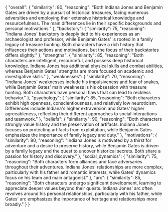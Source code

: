 {
    "overall": {
        "similarity": 80,
        "reasoning": "Both Indiana Jones and Benjamin Gates are driven by a pursuit of historical treasures, facing numerous adversities and employing their extensive historical knowledge and resourcefulness. The main differences lie in their specific backgrounds and personal motivations."
    },
    "backstory": {
        "similarity": 75,
        "reasoning": "Indiana Jones' backstory is deeply tied to his experiences as an archaeologist and professor, while Benjamin Gates' is rooted in a family legacy of treasure hunting. Both characters have a rich history that influences their actions and motivations, but the focus of their backstories differs slightly."
    },
    "strengths": {
        "similarity": 85,
        "reasoning": "Both characters are intelligent, resourceful, and possess deep historical knowledge. Indiana Jones has additional physical skills and combat abilities, whereas Benjamin Gates' strengths are more focused on academic and investigative skills."
    },
    "weaknesses": {
        "similarity": 70,
        "reasoning": "Indiana Jones' weaknesses include his impulsiveness and fear of snakes, while Benjamin Gates' main weakness is his obsession with treasure hunting. Both characters have personal flaws that can lead to reckless behavior."
    },
    "psychology": {
        "similarity": 85,
        "reasoning": "Both characters exhibit high openness, conscientiousness, and relatively low neuroticism. Differences include Indiana's higher extraversion and Gates' higher agreeableness, reflecting their different approaches to social interactions and teamwork."
    },
    "beliefs": {
        "similarity": 90,
        "reasoning": "Both characters strongly value history and the preservation of artifacts. Indiana Jones focuses on protecting artifacts from exploitation, while Benjamin Gates emphasizes the importance of family legacy and duty."
    },
    "motivations": {
        "similarity": 80,
        "reasoning": "Indiana Jones is motivated by a thirst for adventure and a desire to preserve history, while Benjamin Gates is driven by a family legacy and the quest to uncover historical secrets. Both share a passion for history and discovery."
    },
    "social_dynamics": {
        "similarity": 75,
        "reasoning": "Both characters form alliances and face adversaries throughout their adventures. Indiana Jones' relationships are more complex, particularly with his father and romantic interests, while Gates' dynamics focus on his team and main antagonist."
    },
    "arc": {
        "similarity": 85,
        "reasoning": "Both characters undergo significant development, learning to appreciate deeper values beyond their quests. Indiana Jones' arc often revolves around his personal relationships, particularly with his father, while Gates' arc emphasizes the importance of heritage and relationships more broadly."
    }
}